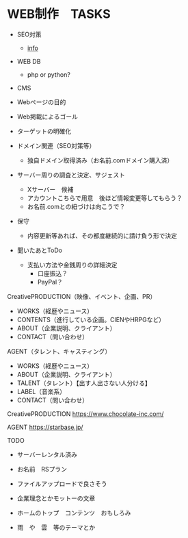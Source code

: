 # WEB制作　TASKS
- SEO対策
  - [info](https://satori.marketing/marketing-blog/seo-measures/#:~:text=SEO%E3%81%A8%E3%81%AF%E3%80%8CSearch%20Engine,%E3%82%88%E3%81%86%E3%81%AB%E3%81%99%E3%82%8B%E3%81%93%E3%81%A8%E3%81%A7%E3%81%99%E3%80%82)
- WEB DB
  - php or python?
- CMS

- Webページの目的

- Web掲載によるゴール
- ターゲットの明確化
- ドメイン関連（SEO対策等）
  - 独自ドメイン取得済み（お名前.comドメイン購入済）
- サーバー周りの調査と決定、サジェスト
  - Xサーバー　候補　
  - アカウントこちらで用意　後ほど情報変更等してもらう？
  - お名前.comとの紐づけは向こうで？
- 保守
  - 内容更新等あれば、その都度継続的に請け負う形で決定

- 聞いたあとToDo
  - 支払い方法や金銭周りの詳細決定
    - 口座振込？
    - PayPal？

CreativePRODUCTION（映像、イベント、企画、PR）
- WORKS（経歴やニュース）
- CONTENTS（進行している企画。CIENやHRPGなど）
- ABOUT（企業説明、クライアント）
- CONTACT（問い合わせ）

AGENT（タレント、キャスティング）
- WORKS（経歴やニュース）
- ABOUT（企業説明、クライアント）
- TALENT（タレント）【出す人出さない人分ける】
- LABEL（音楽系）
- CONTACT（問い合わせ）

CreativePRODUCTION
https://www.chocolate-inc.com/

AGENT
https://starbase.jp/

TODO
- サーバーレンタル済み
- お名前　RSプラン
- ファイルアップロードで良さそう

- 企業理念とかモットーの文章
- ホームのトップ　コンテンツ　おもしろみ
- 雨　や　雲　等のテーマとか